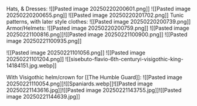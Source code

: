 Hats, & Dresses:
![[Pasted image 20250220200601.png]]
![[Pasted image 20250220200655.png]]
![[Pasted image 20250220201702.png]]
Tunic patterns, with later style clothes:
![[Pasted image 20250220200739.png]]
Armor/Helmets:
![[Pasted image 20250220200759.png]]
![[Pasted image 20250221100816.png]]![[Pasted image 20250221100900.png]]
![[Pasted image 20250221100935.png]]

![[Pasted image 20250221101056.png]]
![[Pasted image 20250221101204.png]]
![[sisebuto-flavio-6th-centuryi-visigothic-king-14184151.jpg.webp]]

With Visigothic helm/crown for [[The Humble Guard]]:
![[Pasted image 20250221110054.png]]![[Spaniards.webp]]![[Pasted image 20250221143616.jpg]]![[Pasted image 20250221143755.jpg]]![[Pasted image 20250221144639.jpg]]